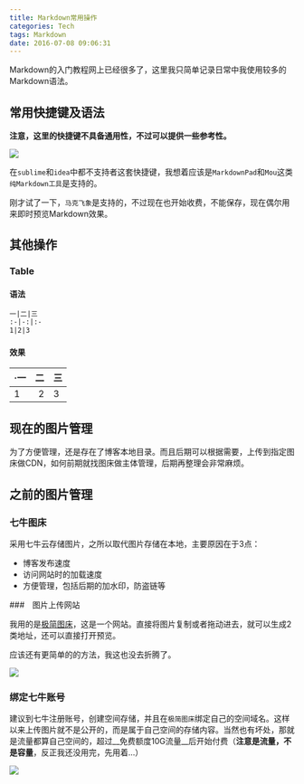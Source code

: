```yaml
---
title: Markdown常用操作
categories: Tech
tags: Markdown
date: 2016-07-08 09:06:31
---
```


Markdown的入门教程网上已经很多了，这里我只简单记录日常中我使用较多的Markdown语法。

## 常用快捷键及语法

__注意，这里的快捷键不具备通用性，不过可以提供一些参考性。__

![](http://7xncbk.com1.z0.glb.clouddn.com/16-7-8/49760103.jpg)

在`sublime`和`idea`中都不支持者这套快捷键，我想着应该是`MarkdownPad`和`Mou`这类`纯Markdown工具`是支持的。

刚才试了一下，`马克飞象`是支持的，不过现在也开始收费，不能保存，现在偶尔用来即时预览Markdown效果。

<!--more--> 

## 其他操作

### Table

#### 语法
``` markdown
一|二|三
:-|-:|:-
1|2|3
```

#### 效果

·一|二|三|
:-|-:|:-
1|2|3

## 现在的图片管理

为了方便管理，还是存在了博客本地目录。而且后期可以根据需要，上传到指定图床做CDN，如何前期就找图床做主体管理，后期再整理会非常麻烦。

## 之前的图片管理

### 七牛图床

采用七牛云存储图片，之所以取代图片存储在本地，主要原因在于3点：

- 博客发布速度
- 访问网站时的加载速度
- 方便管理，包括后期的加水印，防盗链等

###　图片上传网站

我用的是[极简图床](http://yotuku.cn/)，这是一个网站。直接将图片复制或者拖动进去，就可以生成2类地址，还可以直接打开预览。

应该还有更简单的的方法，我这也没去折腾了。

![](http://7xncbk.com1.z0.glb.clouddn.com/16-7-8/85092624.jpg)

### 绑定七牛账号

建议到七牛注册账号，创建空间存储，并且在`极简图床`绑定自己的空间域名。这样以来上传图片就不是公开的，而是属于自己空间的存储内容。当然也有坏处，那就是流量都算自己空间的，超过__免费额度10G流量__后开始付费（__注意是流量，不是容量__，反正我还没用完，先用着...）

![](http://7xncbk.com1.z0.glb.clouddn.com/16-7-8/56594698.jpg)
